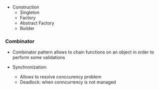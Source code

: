 #### 
* Construction 
    * Singleton 
    * Factory 
    * Abstract Factory 
    * Builder 

### Combinator
* Combinator pattern allows to chain functions on an object in order to perform some validations

* Synchronization: 
    * Allows to resolve conccurency problem 
    * Deadlock: when conncurrency is not managed 